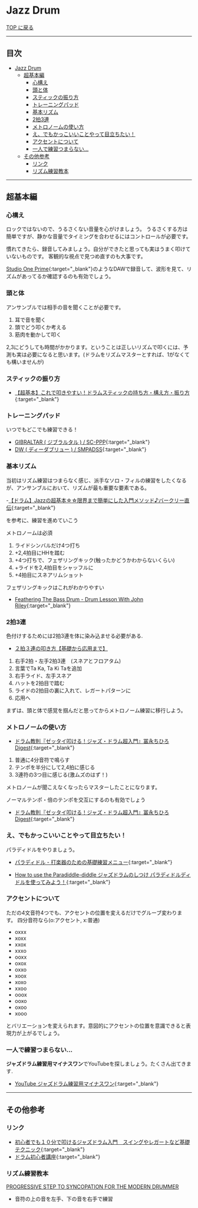 # Jazz Drum

[TOP に戻る](./index.md)

---

## 目次<!-- omit in toc -->

- [Jazz Drum](#jazz-drum)
  - [超基本編](#超基本編)
    - [心構え](#心構え)
    - [頭と体](#頭と体)
    - [スティックの振り方](#スティックの振り方)
    - [トレーニングパッド](#トレーニングパッド)
    - [基本リズム](#基本リズム)
    - [2拍3連](#2拍3連)
    - [メトロノームの使い方](#メトロノームの使い方)
    - [え、でもかっこいいことやって目立ちたい！](#えでもかっこいいことやって目立ちたい)
    - [アクセントについて](#アクセントについて)
    - [一人で練習つまらない...](#一人で練習つまらない)
  - [その他参考](#その他参考)
    - [リンク](#リンク)
    - [リズム練習教本](#リズム練習教本)

---
## 超基本編
### 心構え
ロックではないので、うるさくない音量を心がけましょう。
うるさくする方は簡単ですが、静かな音量でタイミングを合わせるにはコントロールが必要です。


慣れてきたら、録音してみましょう。自分ができたと思っても実はうまく叩けていないものです。
客観的な視点で見つめ直すのも大事です。

[Studio One Prime](https://www.mi7.co.jp/products/presonus/studioone/prime/){:target="_blank"}のようなDAWで録音して、波形を見て、リズムがあってるか確認するのも有効でしょう。

### 頭と体
アンサンブルでは相手の音を聞くことが必要です。
1. 耳で音を聞く
2. 頭でどう叩くか考える
3. 筋肉を動かして叩く

2,3にどうしても時間がかかります。ということは正しいリズムで叩くには、予測も実は必要になると思います。(ドラムをリズムマスターとすれば、1がなくても構いませんが)

### スティックの振り方
- [【超基本】これで叩きやすい！ドラムスティックの持ち方・構え方・振り方](https://www.youtube.com/watch?v=0tVuGNaPkRU){:target="_blank"}

### トレーニングパッド
いつでもどこでも練習できる！
- [GIBRALTAR ( ジブラルタル ) / SC-PPP](https://www.soundhouse.co.jp/products/detail/item/282428/){:target="_blank"}
- [DW ( ディーダブリュー ) / SMPADSS](https://www.soundhouse.co.jp/products/detail/item/128306/){:target="_blank"}

### 基本リズム
当初はリズム練習はつまらなく感じ、派手なソロ・フィルの練習をしたくなるが、アンサンブルにおいて、リズムが最も重要な要素である。

-[【ドラム】Jazzの超基本☆☆限界まで簡単にした入門メソッド♪バークリー直伝](https://www.youtube.com/watch?v=J8SFGqFvutk){:target="_blank"}

を参考に、練習を進めていこう

メトロノームは必須
1. ライドシンバルだけ4つ打ち
2. +2,4拍目にHHを踏む
3. +4つ打ちで、フェザリングキック(触ったかどうかわからないくらい)
4. +ライドを2,4拍目をシャッフルに
5. +4拍目にスネアリムショット

フェザリングキックはこれがわかりやすい
- [Feathering The Bass Drum - Drum Lesson With John Riley](https://www.youtube.com/watch?v=paldJR6FlK4){:target="_blank"}

### 2拍3連
色付けするためには2拍3連を体に染み込ませる必要がある.
- [２拍３連の叩き方【基礎から応用まで】](https://www.youtube.com/watch?v=m-JJoCs-16M)

1. 右手2拍・左手2拍3連　(スネアとフロアタム)
2. 言葉でTa Ka, Ta Ki Taを追加
3. 右手ライド、左手スネア
4. ハットを2拍目で踏む
5. ライドの2拍目の裏に入れて、レガートパターンに
6. 応用へ

まずは、頭と体で感覚を掴んだと思ってからメトロノーム練習に移行しよう。

### メトロノームの使い方
- [ドラム教則『ゼッタイ叩ける！ジャズ・ドラム超入門』冨永ちひろ Digest](https://www.youtube.com/watch?v=ynJg_DJVKvI&t=194s){:target="_blank"}


1. 普通に4分音符で鳴らす
2. テンポを半分にして2,4拍に感じる
3. 3連符の3つ目に感じる(激ムズのはず！)

メトロノームが聞こえなくなったらマスターしたことになります。

ノーマルテンポ・倍のテンポを交互にするのも有効でしょう
- [ドラム教則『ゼッタイ叩ける！ジャズ・ドラム超入門』冨永ちひろ Digest](https://www.youtube.com/watch?v=ynJg_DJVKvI&t=513s){:target="_blank"}

### え、でもかっこいいことやって目立ちたい！
パラディドルをやりましょう。
- [パラディドル - 打楽器のための基礎練習メニュー](http://drum-percussion.info/category141/entry777.html){:target="_blank"}

- [How to use the Paradiddle-diddle ジャズドラムのしつけ パラディドルディドルを使ってみよう！](https://www.youtube.com/watch?v=IQwBtXzPRco){:target="_blank"}

### アクセントについて
ただの4文音符4つでも、アクセントの位置を変えるだけでグルーブ変わります。
四分音符なら(o:アクセント, x:普通)
- oxxx
- xoxx
- xxox
- xxxo
- ooxx
- oxox
- oxxo
- xoox
- xoxo
- xxoo
- ooox
- ooxo
- oxoo
- xooo

とバリエーションを変えられます。意図的にアクセントの位置を意識できると表現力が上がるでしょう。

### 一人で練習つまらない...
**ジャズドラム練習用マイナスワン**でYouTubeを探しましょう。たくさん出てきます.
- [YouTube ジャズドラム練習用マイナスワン](https://www.youtube.com/results?search_query=%E3%82%B8%E3%83%A3%E3%82%BA%E3%83%89%E3%83%A9%E3%83%A0%E7%B7%B4%E7%BF%92%E7%94%A8%E3%83%9E%E3%82%A4%E3%83%8A%E3%82%B9%E3%83%AF%E3%83%B3){:target="_blank"}

---
## その他参考
### リンク
- [初心者でも１０分で叩けるジャズドラム入門　スイングやレガートなど基礎テクニック](https://www.youtube.com/watch?v=E65X2OBc6ns){:target="_blank"}
- [ドラム初心者講座](https://www.soundhouse.co.jp/howto/drum/){:target="_blank"}

### リズム練習教本
[PROGRESSIVE STEP TO SYNCOPATION FOR THE MODERN DRUMMER](https://egorshvets.nethouse.ru/static/doc/0000/0000/0063/63844.kpvp3nh6v2.pdf)

- 音符の上の音を左手、下の音を右手で練習
